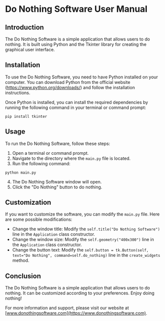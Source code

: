 # Do Nothing Software User Manual

## Introduction
The Do Nothing Software is a simple application that allows users to do nothing. It is built using Python and the Tkinter library for creating the graphical user interface.

## Installation
To use the Do Nothing Software, you need to have Python installed on your computer. You can download Python from the official website (https://www.python.org/downloads/) and follow the installation instructions.

Once Python is installed, you can install the required dependencies by running the following command in your terminal or command prompt:

```
pip install tkinter
```

## Usage
To run the Do Nothing Software, follow these steps:

1. Open a terminal or command prompt.
2. Navigate to the directory where the `main.py` file is located.
3. Run the following command:

```
python main.py
```

4. The Do Nothing Software window will open.
5. Click the "Do Nothing" button to do nothing.

## Customization
If you want to customize the software, you can modify the `main.py` file. Here are some possible modifications:

- Change the window title: Modify the `self.title("Do Nothing Software")` line in the `Application` class constructor.
- Change the window size: Modify the `self.geometry("400x300")` line in the `Application` class constructor.
- Change the button text: Modify the `self.button = tk.Button(self, text="Do Nothing", command=self.do_nothing)` line in the `create_widgets` method.

## Conclusion
The Do Nothing Software is a simple application that allows users to do nothing. It can be customized according to your preferences. Enjoy doing nothing!

For more information and support, please visit our website at [www.donothingsoftware.com](https://www.donothingsoftware.com).